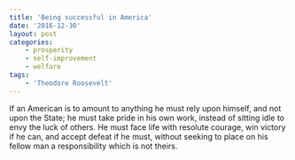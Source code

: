 ```yaml
---
title: 'Being successful in America'
date: '2016-12-30'
layout: post
categories:
    - prosperity
    - self-improvement
    - welfare
tags:
    - 'Theodore Roosevelt'
---
```


If an American is to amount to anything he must rely upon himself, and not upon the State; he must take pride in his own work, instead of sitting idle to envy the luck of others. He must face life with resolute courage, win victory if he can, and accept defeat if he must, without seeking to place on his fellow man a responsibility which is not theirs.